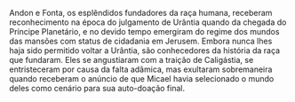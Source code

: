 ﻿Andon e Fonta, os esplêndidos fundadores da raça humana, receberam reconhecimento na época do julgamento de Urântia quando da chegada do Príncipe Planetário, e no devido tempo emergiram do regime dos mundos das mansões com status de cidadania em Jerusem. Embora nunca lhes haja sido permitido voltar a Urântia, são conhecedores da história da raça que fundaram. Eles se angustiaram com a traição de Caligástia, se entristeceram por causa da falta adâmica, mas exultaram sobremaneira quando receberam o anúncio de que Micael havia selecionado o mundo deles como cenário para sua auto-doação final.